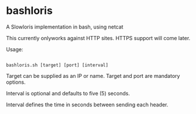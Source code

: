# bashloris
A Slowloris implementation in bash, using netcat

This currently onlyworks against HTTP sites.  HTTPS support will come later.

Usage:

<code>
bashloris.sh [target] [port] [interval]
</code>

	
  Target can be supplied as an IP or name. Target and port are mandatory options.
  
  Interval is optional and defaults to five (5) seconds.
  
  Interval defines the time in seconds between sending each header.
